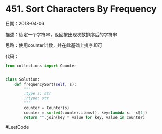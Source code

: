 # 451. Sort Characters By Frequency
日期：2018-04-06

描述：给定一个字符串，返回按出现次数排序后的字符串

思路：使用counter计数，并在此基础上排序即可

代码：
```python
from collections import Counter


class Solution:
    def frequencySort(self, s):
        """
        :type s: str
        :rtype: str
        """
        counter = Counter(s)
        counter = sorted(counter.items(), key=lambda x: -x[1])
        return "".join(key * value for key, value in counter)
```
#LeetCode
